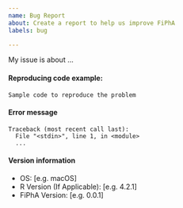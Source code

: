 ```yaml
---
name: Bug Report
about: Create a report to help us improve FiPhA
labels: bug

---
```


<!--
Thank you for taking the time to file a bug report.
Please fill in the fields below, deleting the sections that
don't apply to your issue. You can view the final output
by clicking the preview button above.
Note: This is a comment, and won't appear in the output.
-->

My issue is about ...

#### Reproducing code example:
<!--
If you place your code between the triple backticks below,
it will be rendered as a code block.
-->

```
Sample code to reproduce the problem
```

#### Error message
<!-- If any, paste the *full* error message inside a code block
as above (starting from line Traceback)
-->

```
Traceback (most recent call last):
  File "<stdin>", line 1, in <module>
  ...
```

#### Version information

- OS: [e.g. macOS]
- R Version (If Applicable): [e.g. 4.2.1]
- FiPhA Version: [e.g. 0.0.1]
